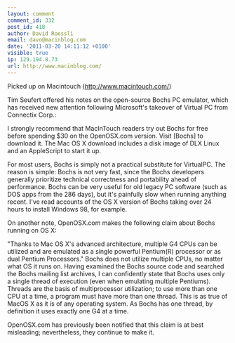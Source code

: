 ```yaml
---
layout: comment
comment_id: 332
post_id: 418
author: David Roessli
email: davo@macinblog.com
date: '2011-03-20 14:11:12 +0100'
visible: true
ip: 129.194.8.73
url: http://www.macinblog.com/
---
```

Picked up on Macintouch (<a href="http://www.macintouch.com/)" rel="nofollow">http://www.macintouch.com/)</a>



Tim Seufert offered his notes on the open-source Bochs PC emulator, which has received new attention following Microsoft's takeover of Virtual PC from Connectix Corp.:



I strongly recommend that MacInTouch readers try out Bochs for free before spending $30 on the OpenOSX.com version. Visit [Bochs] to download it. The Mac OS X download includes a disk image of DLX Linux and an AppleScript to start it up.



For most users, Bochs is simply not a practical substitute for VirtualPC. The reason is simple: Bochs is not very fast, since the Bochs developers generally prioritize technical correctness and portability ahead of performance. Bochs can be very useful for old legacy PC software (such as DOS apps from the 286 days), but it's painfully slow when running anything recent. I've read accounts of the OS X version of Bochs taking over 24 hours to install Windows 98, for example.

On another note, OpenOSX.com makes the following claim about Bochs running on OS X:



"Thanks to Mac OS X's advanced architecture, multiple G4 CPUs can be utilized and are emulated as a single powerful Pentium(R) processor or as dual Pentium Processors." Bochs does not utilize multiple CPUs, no matter what OS it runs on. Having examined the Bochs source code and searched the Bochs mailing list archives, I can confidently state that Bochs uses only a single thread of execution (even when emulating multiple Pentiums). Threads are the basis of multiprocessor utilization; to use more than one CPU at a time, a program must have more than one thread. This is as true of MacOS X as it is of any operating system. As Bochs has one thread, by definition it uses exactly one G4 at a time.



OpenOSX.com has previously been notified that this claim is at best misleading; nevertheless, they continue to make it.
